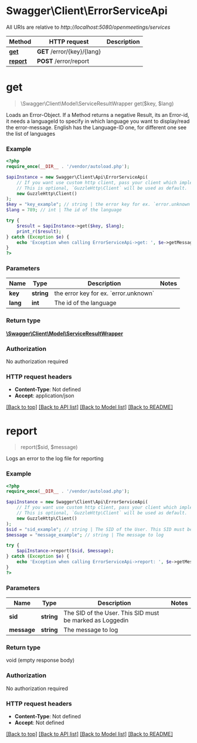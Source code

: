# Swagger\Client\ErrorServiceApi

All URIs are relative to *http://localhost:5080/openmeetings/services*

Method | HTTP request | Description
------------- | ------------- | -------------
[**get**](ErrorServiceApi.md#get) | **GET** /error/{key}/{lang} | 
[**report**](ErrorServiceApi.md#report) | **POST** /error/report | 

# **get**
> \Swagger\Client\Model\ServiceResultWrapper get($key, $lang)



Loads an Error-Object. If a Method returns a negative Result, its an  Error-id, it needs a languageId to specify in which language you want to  display/read the error-message. English has the Language-ID one, for  different one see the list of languages

### Example
```php
<?php
require_once(__DIR__ . '/vendor/autoload.php');

$apiInstance = new Swagger\Client\Api\ErrorServiceApi(
    // If you want use custom http client, pass your client which implements `GuzzleHttp\ClientInterface`.
    // This is optional, `GuzzleHttp\Client` will be used as default.
    new GuzzleHttp\Client()
);
$key = "key_example"; // string | the error key for ex. `error.unknown`
$lang = 789; // int | The id of the language

try {
    $result = $apiInstance->get($key, $lang);
    print_r($result);
} catch (Exception $e) {
    echo 'Exception when calling ErrorServiceApi->get: ', $e->getMessage(), PHP_EOL;
}
?>
```

### Parameters

Name | Type | Description  | Notes
------------- | ------------- | ------------- | -------------
 **key** | **string**| the error key for ex. &#x60;error.unknown&#x60; |
 **lang** | **int**| The id of the language |

### Return type

[**\Swagger\Client\Model\ServiceResultWrapper**](../Model/ServiceResultWrapper.md)

### Authorization

No authorization required

### HTTP request headers

 - **Content-Type**: Not defined
 - **Accept**: application/json

[[Back to top]](#) [[Back to API list]](../../README.md#documentation-for-api-endpoints) [[Back to Model list]](../../README.md#documentation-for-models) [[Back to README]](../../README.md)

# **report**
> report($sid, $message)



Logs an error to the log file for reporting

### Example
```php
<?php
require_once(__DIR__ . '/vendor/autoload.php');

$apiInstance = new Swagger\Client\Api\ErrorServiceApi(
    // If you want use custom http client, pass your client which implements `GuzzleHttp\ClientInterface`.
    // This is optional, `GuzzleHttp\Client` will be used as default.
    new GuzzleHttp\Client()
);
$sid = "sid_example"; // string | The SID of the User. This SID must be marked as Loggedin
$message = "message_example"; // string | The message to log

try {
    $apiInstance->report($sid, $message);
} catch (Exception $e) {
    echo 'Exception when calling ErrorServiceApi->report: ', $e->getMessage(), PHP_EOL;
}
?>
```

### Parameters

Name | Type | Description  | Notes
------------- | ------------- | ------------- | -------------
 **sid** | **string**| The SID of the User. This SID must be marked as Loggedin |
 **message** | **string**| The message to log |

### Return type

void (empty response body)

### Authorization

No authorization required

### HTTP request headers

 - **Content-Type**: Not defined
 - **Accept**: Not defined

[[Back to top]](#) [[Back to API list]](../../README.md#documentation-for-api-endpoints) [[Back to Model list]](../../README.md#documentation-for-models) [[Back to README]](../../README.md)

